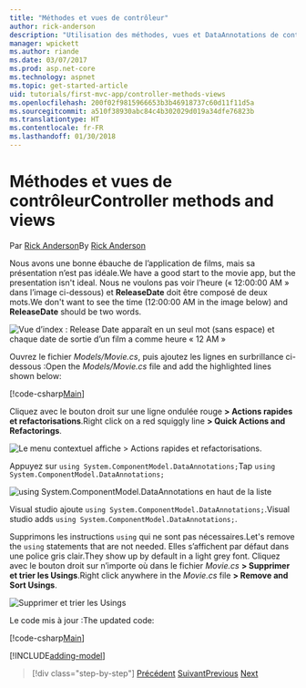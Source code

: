 ```yaml
---
title: "Méthodes et vues de contrôleur"
author: rick-anderson
description: "Utilisation des méthodes, vues et DataAnnotations de contrôleur"
manager: wpickett
ms.author: riande
ms.date: 03/07/2017
ms.prod: asp.net-core
ms.technology: aspnet
ms.topic: get-started-article
uid: tutorials/first-mvc-app/controller-methods-views
ms.openlocfilehash: 200f02f9815966653b3b46918737c60d11f11d5a
ms.sourcegitcommit: a510f38930abc84c4b302029d019a34dfe76823b
ms.translationtype: HT
ms.contentlocale: fr-FR
ms.lasthandoff: 01/30/2018
---
```

# <a name="controller-methods-and-views"></a><span data-ttu-id="65933-103">Méthodes et vues de contrôleur</span><span class="sxs-lookup"><span data-stu-id="65933-103">Controller methods and views</span></span>

<span data-ttu-id="65933-104">Par [Rick Anderson](https://twitter.com/RickAndMSFT)</span><span class="sxs-lookup"><span data-stu-id="65933-104">By [Rick Anderson](https://twitter.com/RickAndMSFT)</span></span>

<span data-ttu-id="65933-105">Nous avons une bonne ébauche de l’application de films, mais sa présentation n’est pas idéale.</span><span class="sxs-lookup"><span data-stu-id="65933-105">We have a good start to the movie app, but the presentation isn't ideal.</span></span> <span data-ttu-id="65933-106">Nous ne voulons pas voir l’heure (« 12:00:00 AM » dans l’image ci-dessous) et **ReleaseDate** doit être composé de deux mots.</span><span class="sxs-lookup"><span data-stu-id="65933-106">We don't want to see the time (12:00:00 AM in the image below) and **ReleaseDate** should be two words.</span></span>

![Vue d’index : Release Date apparaît en un seul mot (sans espace) et chaque date de sortie d’un film a comme heure « 12 AM »](working-with-sql/_static/m55.png)

<span data-ttu-id="65933-108">Ouvrez le fichier *Models/Movie.cs*, puis ajoutez les lignes en surbrillance ci-dessous :</span><span class="sxs-lookup"><span data-stu-id="65933-108">Open the *Models/Movie.cs* file and add the highlighted lines shown below:</span></span>

[!code-csharp[Main](start-mvc/sample/MvcMovie/Models/MovieDateWithExtraUsings.cs?name=snippet_1&highlight=13-14)]

<span data-ttu-id="65933-109">Cliquez avec le bouton droit sur une ligne ondulée rouge **> Actions rapides et refactorisations**.</span><span class="sxs-lookup"><span data-stu-id="65933-109">Right click on a red squiggly line **> Quick Actions and Refactorings**.</span></span>

  ![Le menu contextuel affiche **> Actions rapides et refactorisations**.](controller-methods-views/_static/qa.png)


<span data-ttu-id="65933-111">Appuyez sur `using System.ComponentModel.DataAnnotations;`</span><span class="sxs-lookup"><span data-stu-id="65933-111">Tap `using System.ComponentModel.DataAnnotations;`</span></span>

  ![using System.ComponentModel.DataAnnotations en haut de la liste](controller-methods-views/_static/da.png)

  <span data-ttu-id="65933-113">Visual studio ajoute `using System.ComponentModel.DataAnnotations;`.</span><span class="sxs-lookup"><span data-stu-id="65933-113">Visual studio adds `using System.ComponentModel.DataAnnotations;`.</span></span>

<span data-ttu-id="65933-114">Supprimons les instructions `using` qui ne sont pas nécessaires.</span><span class="sxs-lookup"><span data-stu-id="65933-114">Let's remove the `using` statements that are not needed.</span></span> <span data-ttu-id="65933-115">Elles s’affichent par défaut dans une police gris clair.</span><span class="sxs-lookup"><span data-stu-id="65933-115">They show up by default in a light grey font.</span></span> <span data-ttu-id="65933-116">Cliquez avec le bouton droit sur n’importe où dans le fichier *Movie.cs* **> Supprimer et trier les Usings**.</span><span class="sxs-lookup"><span data-stu-id="65933-116">Right click anywhere in the *Movie.cs* file **> Remove and Sort Usings**.</span></span>

![Supprimer et trier les Usings](controller-methods-views/_static/rm.png)

<span data-ttu-id="65933-118">Le code mis à jour :</span><span class="sxs-lookup"><span data-stu-id="65933-118">The updated code:</span></span>

[!code-csharp[Main](./start-mvc/sample/MvcMovie/Models/MovieDate.cs?name=snippet_1)]

<!-- include start -->

[!INCLUDE[adding-model](../../includes/mvc-intro/controller-methods-views.md)]

>[!div class="step-by-step"]
<span data-ttu-id="65933-119">[Précédent](working-with-sql.md)
[Suivant](search.md)</span><span class="sxs-lookup"><span data-stu-id="65933-119">[Previous](working-with-sql.md)
[Next](search.md)</span></span>  
